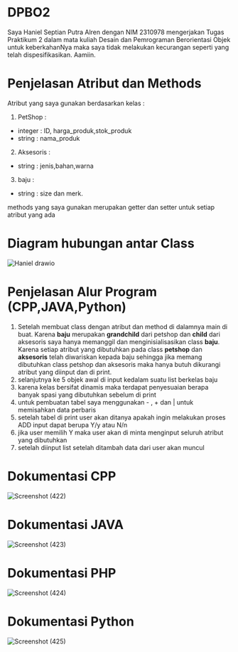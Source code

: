 # DPBO2
Saya Haniel Septian Putra Alren dengan NIM 2310978 mengerjakan Tugas Praktikum 2 dalam mata kuliah Desain dan Pemrograman Berorientasi Objek untuk keberkahanNya maka saya tidak melakukan kecurangan seperti yang telah dispesifikasikan. Aamiin.
# Penjelasan Atribut dan Methods
Atribut yang saya gunakan berdasarkan kelas :
1. PetShop :
- integer : ID, harga_produk,stok_produk
- string : nama_produk
2. Aksesoris :
- string : jenis,bahan,warna
3. baju :
- string : size dan merk.

methods yang saya gunakan merupakan getter dan setter untuk setiap atribut yang ada

# Diagram hubungan antar Class 

![Haniel drawio](https://github.com/user-attachments/assets/c2b46e52-b6e5-4e86-b424-ed28622ba264)

# Penjelasan Alur Program (CPP,JAVA,Python)
1. Setelah membuat class dengan atribut dan method di dalamnya main di buat.
Karena **baju** merupakan **grandchild** dari petshop dan **child** dari aksesoris saya hanya memanggil dan menginisialisasikan class **baju**.
Karena setiap atribut yang dibutuhkan pada class **petshop** dan **aksesoris** telah diwariskan kepada baju sehingga jika memang dibutuhkan class petshop dan aksesoris maka hanya butuh dikurangi atribut yang diinput dan di print.
2. selanjutnya ke 5 objek awal di input kedalam suatu list berkelas baju
3. karena kelas bersifat dinamis maka terdapat penyesuaian berapa banyak spasi yang dibutuhkan sebelum di print
4. untuk pembuatan tabel saya menggunakan - , + dan | untuk memisahkan data perbaris
5. setelah tabel di print user akan ditanya apakah ingin melakukan proses ADD input dapat berupa Y/y atau N/n
6. jika user memilih Y maka user akan di minta menginput seluruh atribut yang dibutuhkan
7. setelah diinput list setelah ditambah data dari user akan muncul
# Dokumentasi CPP
![Screenshot (422)](https://github.com/user-attachments/assets/079f2b37-2c52-4838-93c4-b23dd158635f)
# Dokumentasi JAVA
![Screenshot (423)](https://github.com/user-attachments/assets/faf3f1de-7a16-4329-8f41-dd94f32f587c)
# Dokumentasi PHP
![Screenshot (424)](https://github.com/user-attachments/assets/c3c68c02-f45b-4df9-917a-ccd481b026a5)
# Dokumentasi Python
![Screenshot (425)](https://github.com/user-attachments/assets/3ad3dc92-951f-4d67-8142-9c4286250c97)

